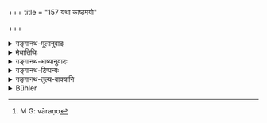 +++
title = "157 यथा काष्ठमयो"

+++

<details><summary>गङ्गानथ-मूलानुवादः</summary>

As the elephant made of wood, as the deer made of leather, so the non-learning Brāhmaṇa,—these three merely bear their names.—(157)
</details>

<details><summary>मेधातिथिः</summary>

इयम् अध्ययनाध्येतृस्तुतिः। काष्ठमयो दारुणा[^४०६] यः क्रियते क्रकचादिना हस्त्याकृतिः, स यथा निष्फलः, न हस्तिकार्यं राज्ञां शत्रुवधादि करोति, एवं यो ब्राह्मणो नाधीते स काष्ठतुल्यः, न क्वचिद् अधिकारी । **चर्ममयो मृगः** चर्मविकारो ऽन्यो ऽपि यो मृगः स निष्फलो नाखेटकादिकार्यं करोति । **त्रय एते** नाममात्रं **बिभ्रति**, न तस्यार्थम् ॥ २.१५७ ॥


[^४०६]:
     M G: vāraṇo
</details>

<details><summary>गङ्गानथ-भाष्यानुवादः</summary>

This verse praises learning and the learner.

‘*Made of wood*’;—the form of the elephant made of wood by means of the said and other implements; just as this is useless, does not serve any useful purpose for the king, in the shape of killing his enemies and so forth,—so the Brāhmaṇa who does not learn is like a piece of wood, not fit for anything.

‘*The deer made of leather*’;—similarly the deer that has been made out of leather is useless; it is of no use for purposes of limiting, etc.

‘*These three only bear their names*’—and do not fulfil what is signified by these names.—(157)
</details>

<details><summary>गङ्गानथ-टिप्पन्यः</summary>

‘*Kāṣṭhamayo hasti*’—“Probably allusions to old stories. *Cf*. the
*Bṛhatkathā* for the ‘wooden elephant’... In Mahābhārata the same idea
is expressed in slightly different words (12. 30. 40 ff.) and with added similes.” (Burnell-Hopkins).
</details>

<details><summary>गङ्गानथ-तुल्य-वाक्यानि</summary>

*Baudhāyana*, 1.1-11,  
*Parāśara*, 8-16,  
*Vaśiṣṭha*, 3.12,  
—Reproduce the words of Manu.

*Mahāhhārata*, 12.3.6-46.—(Same as Manu, but reading ‘*bibhrati*’ for
‘*dhāraka*.’)
</details>

<details><summary>Bühler</summary>

157	As an elephant made of wood, as an antelope made of leather, such is an unlearned Brahmana; those three have nothing but the names (of their kind).
</details>
